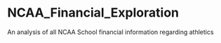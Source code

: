 # NCAA_Financial_Exploration
An analysis of all NCAA School financial information regarding athletics 
